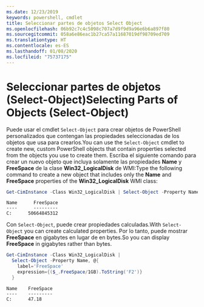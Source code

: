 ```yaml
---
ms.date: 12/23/2019
keywords: powershell, cmdlet
title: Seleccionar partes de objetos Select Object
ms.openlocfilehash: 06b92c7c4c5098c707a7d9f9d9a96e6b6a897f80
ms.sourcegitcommit: 058a6e86eac1b27ca57a11687019df98709ed709
ms.translationtype: HT
ms.contentlocale: es-ES
ms.lasthandoff: 01/08/2020
ms.locfileid: "75737175"
---
```

# <a name="selecting-parts-of-objects-select-object"></a><span data-ttu-id="cfb9d-103">Seleccionar partes de objetos (Select-Object)</span><span class="sxs-lookup"><span data-stu-id="cfb9d-103">Selecting Parts of Objects (Select-Object)</span></span>

<span data-ttu-id="cfb9d-104">Puede usar el cmdlet `Select-Object` para crear objetos de PowerShell personalizados que contengan las propiedades seleccionadas de los objetos que usa para crearlos.</span><span class="sxs-lookup"><span data-stu-id="cfb9d-104">You can use the `Select-Object` cmdlet to create new, custom PowerShell objects that contain properties selected from the objects you use to create them.</span></span> <span data-ttu-id="cfb9d-105">Escriba el siguiente comando para crear un nuevo objeto que incluya solamente las propiedades **Name** y **FreeSpace** de la clase **Win32_LogicalDisk** de WMI:</span><span class="sxs-lookup"><span data-stu-id="cfb9d-105">Type the following command to create a new object that includes only the **Name** and **FreeSpace** properties of the **Win32_LogicalDisk** WMI class:</span></span>

```powershell
Get-CimInstance -Class Win32_LogicalDisk | Select-Object -Property Name,FreeSpace
```

```Output
Name      FreeSpace
----      ---------
C:      50664845312
```

<span data-ttu-id="cfb9d-106">Con `Select-Object`, puede crear propiedades calculadas.</span><span class="sxs-lookup"><span data-stu-id="cfb9d-106">With `Select-Object` you can create calculated properties.</span></span> <span data-ttu-id="cfb9d-107">Por lo tanto, puede mostrar **FreeSpace** en gigabytes en lugar de en bytes.</span><span class="sxs-lookup"><span data-stu-id="cfb9d-107">So you can display **FreeSpace** in gigabytes rather than bytes.</span></span>

```powershell
Get-CimInstance -Class Win32_LogicalDisk |
  Select-Object -Property Name, @{
    label='FreeSpace'
    expression={($_.FreeSpace/1GB).ToString('F2')}
  }
```

```Output
Name    FreeSpace
----    ---------
C:      47.18
```
